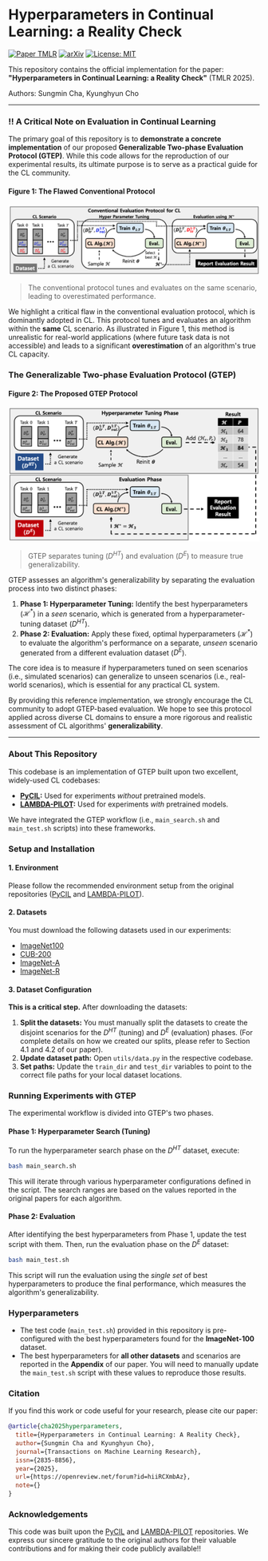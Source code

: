 # Hyperparameters in Continual Learning: a Reality Check

[![Paper TMLR](https://img.shields.io/badge/Paper-TMLR-b31b1b.svg)](https://openreview.net/forum?id=hiiRCXmbAz) [![arXiv](https://img.shields.io/badge/arXiv-TBD-b31b1b.svg)](https://arxiv.org/abs/2403.09066) [![License: MIT](https://img.shields.io/badge/License-MIT-yellow.svg)](https://opensource.org/licenses/MIT)

This repository contains the official implementation for the paper: **"Hyperparameters in Continual Learning: a Reality Check"** (TMLR 2025).

Authors: Sungmin Cha, Kyunghyun Cho

---

### ‼️ A Critical Note on Evaluation in Continual Learning

The primary goal of this repository is to **demonstrate a concrete implementation** of our proposed **Generalizable Two-phase Evaluation Protocol (GTEP)**. While this code allows for the reproduction of our experimental results, its ultimate purpose is to serve as a practical guide for the CL community.

#### Figure 1: The Flawed Conventional Protocol
![Conventional Protocol](figs/conventional.png)
> The conventional protocol tunes and evaluates on the same scenario, leading to overestimated performance.

We highlight a critical flaw in the conventional evaluation protocol, which is dominantly adopted in CL. This protocol tunes and evaluates an algorithm within the **same** CL scenario. As illustrated in Figure 1, this method is unrealistic for real-world applications (where future task data is not accessible) and leads to a significant **overestimation** of an algorithm's true CL capacity.

### The Generalizable Two-phase Evaluation Protocol (GTEP)

#### Figure 2: The Proposed GTEP Protocol
![GTEP Protocol](figs/gtep.png)
> GTEP separates tuning ($D^{HT}$) and evaluation ($D^{E}$) to measure true generalizability.

GTEP assesses an algorithm's generalizability by separating the evaluation process into two distinct phases:

1.  **Phase 1: Hyperparameter Tuning:** Identify the best hyperparameters ($\mathcal{H}^{*}$) in a *seen* scenario, which is generated from a hyperparameter-tuning dataset ($D^{HT}$).
2.  **Phase 2: Evaluation:** Apply these fixed, optimal hyperparameters ($\mathcal{H}^{*}$) to evaluate the algorithm's performance on a separate, *unseen* scenario generated from a different evaluation dataset ($D^{E}$).

The core idea is to measure if hyperparameters tuned on seen scenarios (i.e., simulated scenarios) can generalize to unseen scenarios (i.e., real-world scenarios), which is essential for any practical CL system.

By providing this reference implementation, we strongly encourage the CL community to adopt GTEP-based evaluation. We hope to see this protocol applied across diverse CL domains to ensure a more rigorous and realistic assessment of CL algorithms' **generalizability**.


---

### About This Repository

This codebase is an implementation of GTEP built upon two excellent, widely-used CL codebases:

* **[PyCIL](https://github.com/G-U-N/PyCIL):** Used for experiments *without* pretrained models.
* **[LAMBDA-PILOT](https://github.com/LAMDA-CL/LAMDA-PILOT):** Used for experiments *with* pretrained models.

We have integrated the GTEP workflow (i.e., `main_search.sh` and `main_test.sh` scripts) into these frameworks.

### Setup and Installation

#### 1. Environment
Please follow the recommended environment setup from the original repositories ([PyCIL](https://github.com/G-U-N/PyCIL) and [LAMBDA-PILOT](https://github.com/LAMDA-CL/LAMDA-PILOT)).

#### 2. Datasets
You must download the following datasets used in our experiments:
* [ImageNet100](https://www.kaggle.com/datasets/ambityga/imagenet100)
* [CUB-200](https://www.vision.caltech.edu/datasets/cub_200_2011/)
* [ImageNet-A](https://github.com/hendrycks/natural-adv-examples)
* [ImageNet-R](https://github.com/hendrycks/imagenet-r)

#### 3. Dataset Configuration
**This is a critical step.** After downloading the datasets:

1.  **Split the datasets:** You must manually split the datasets to create the disjoint scenarios for the $D^{HT}$ (tuning) and $D^{E}$ (evaluation) phases. (For complete details on how we created our splits, please refer to Section 4.1 and 4.2 of our paper).
2.  **Update dataset path:** Open `utils/data.py` in the respective codebase.
3.  **Set paths:** Update the `train_dir` and `test_dir` variables to point to the correct file paths for your local dataset locations.

### Running Experiments with GTEP

The experimental workflow is divided into GTEP's two phases.

#### Phase 1: Hyperparameter Search (Tuning)
To run the hyperparameter search phase on the $D^{HT}$ dataset, execute:
```bash
bash main_search.sh
````

This will iterate through various hyperparameter configurations defined in the script. The search ranges are based on the values reported in the original papers for each algorithm.

#### Phase 2: Evaluation

After identifying the best hyperparameters from Phase 1, update the test script with them. Then, run the evaluation phase on the $D^{E}$ dataset:

```bash
bash main_test.sh
```

This script will run the evaluation using the *single set* of best hyperparameters to produce the final performance, which measures the algorithm's generalizability.

### Hyperparameters

  * The test code (`main_test.sh`) provided in this repository is pre-configured with the best hyperparameters found for the **ImageNet-100** dataset.
  * The best hyperparameters for **all other datasets** and scenarios are reported in the **Appendix** of our paper. You will need to manually update the `main_test.sh` script with these values to reproduce those results.

### Citation

If you find this work or code useful for your research, please cite our paper:

```bibtex
@article{cha2025hyperparameters,
  title={Hyperparameters in Continual Learning: A Reality Check},
  author={Sungmin Cha and Kyunghyun Cho},
  journal={Transactions on Machine Learning Research},
  issn={2835-8856},
  year={2025},
  url={https://openreview.net/forum?id=hiiRCXmbAz},
  note={}
}
```

### Acknowledgements

This code was built upon the [PyCIL](https://github.com/G-U-N/PyCIL) and [LAMBDA-PILOT](https://github.com/LAMDA-CL/LAMDA-PILOT) repositories. We express our sincere gratitude to the original authors for their valuable contributions and for making their code publicly available!!
